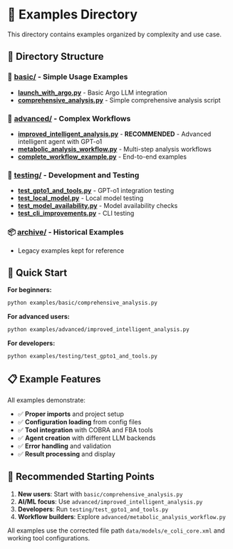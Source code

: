 # 🎯 Examples Directory

This directory contains examples organized by complexity and use case.

## 📁 Directory Structure

### 🎯 [basic/](basic/) - Simple Usage Examples
- **[launch_with_argo.py](basic/launch_with_argo.py)** - Basic Argo LLM integration
- **[comprehensive_analysis.py](basic/comprehensive_analysis.py)** - Simple comprehensive analysis script

### 🧠 [advanced/](advanced/) - Complex Workflows
- **[improved_intelligent_analysis.py](advanced/improved_intelligent_analysis.py)** - **RECOMMENDED** - Advanced intelligent agent with GPT-o1
- **[metabolic_analysis_workflow.py](advanced/metabolic_analysis_workflow.py)** - Multi-step analysis workflows
- **[complete_workflow_example.py](advanced/complete_workflow_example.py)** - End-to-end examples

### 🧪 [testing/](testing/) - Development and Testing
- **[test_gpto1_and_tools.py](testing/test_gpto1_and_tools.py)** - GPT-o1 integration testing
- **[test_local_model.py](testing/test_local_model.py)** - Local model testing
- **[test_model_availability.py](testing/test_model_availability.py)** - Model availability checks
- **[test_cli_improvements.py](testing/test_cli_improvements.py)** - CLI testing

### 📦 [archive/](archive/) - Historical Examples
- Legacy examples kept for reference

## 🚀 Quick Start

**For beginners:**
```bash
python examples/basic/comprehensive_analysis.py
```

**For advanced users:**
```bash
python examples/advanced/improved_intelligent_analysis.py
```

**For developers:**
```bash
python examples/testing/test_gpto1_and_tools.py
```

## 📋 Example Features

All examples demonstrate:
- ✅ **Proper imports** and project setup
- ✅ **Configuration loading** from config files
- ✅ **Tool integration** with COBRA and FBA tools
- ✅ **Agent creation** with different LLM backends
- ✅ **Error handling** and validation
- ✅ **Result processing** and display

## 🎯 Recommended Starting Points

1. **New users**: Start with `basic/comprehensive_analysis.py`
2. **AI/ML focus**: Use `advanced/improved_intelligent_analysis.py`
3. **Developers**: Run `testing/test_gpto1_and_tools.py`
4. **Workflow builders**: Explore `advanced/metabolic_analysis_workflow.py`

All examples use the corrected file path `data/models/e_coli_core.xml` and working tool configurations.
